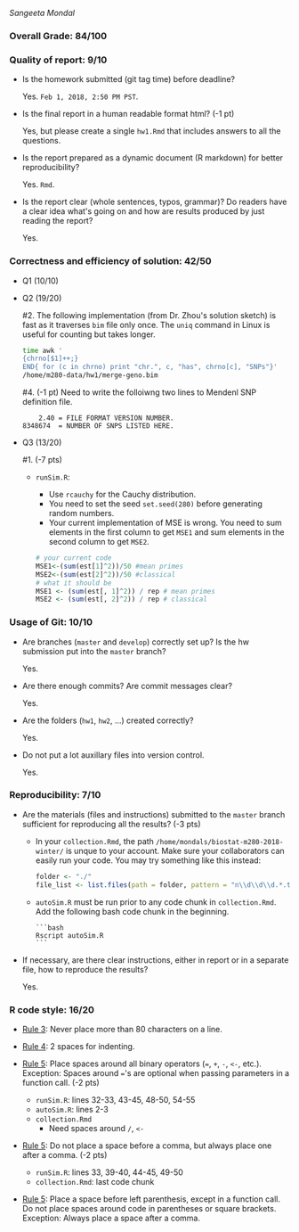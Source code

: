 *Sangeeta Mondal*

### Overall Grade: 84/100

### Quality of report: 9/10

-   Is the homework submitted (git tag time) before deadline?

    Yes. `Feb 1, 2018, 2:50 PM PST`.

-   Is the final report in a human readable format html? (-1 pt)

    Yes, but please create a single `hw1.Rmd` that includes answers to all the questions.

-   Is the report prepared as a dynamic document (R markdown) for better reproducibility?

    Yes. `Rmd`.

-   Is the report clear (whole sentences, typos, grammar)? Do readers have a clear idea what's going on and how are results produced by just reading the report?

    Yes.

### Correctness and efficiency of solution: 42/50

-   Q1 (10/10)

-   Q2 (19/20)

    \#2. The following implementation (from Dr. Zhou's solution sketch) is fast as it traverses `bim` file only once. The `uniq` command in Linux is useful for counting but takes longer.

    ``` bash
    time awk '
    {chrno[$1]++;} 
    END{ for (c in chrno) print "chr.", c, "has", chrno[c], "SNPs"}'                                   
    /home/m280-data/hw1/merge-geno.bim
    ```

    \#4. (-1 pt) Need to write the folloiwng two lines to Mendenl SNP definition file.

            2.40 = FILE FORMAT VERSION NUMBER.
        8348674  = NUMBER OF SNPS LISTED HERE.

-   Q3 (13/20)

    \#1. (-7 pts)
    -   `runSim.R`:
        -   Use `rcauchy` for the Cauchy distribution.
        -   You need to set the seed `set.seed(280)` before generating random numbers.
        -   Your current implementation of MSE is wrong. You need to sum elements in the first column to get `MSE1` and sum elements in the second column to get `MSE2`.

        ``` r
        # your current code 
        MSE1<-(sum(est[1]^2))/50 #mean primes
        MSE2<-(sum(est[2]^2))/50 #classical
        # what it should be 
        MSE1 <- (sum(est[, 1]^2)) / rep # mean primes
        MSE2 <- (sum(est[, 2]^2)) / rep # classical
        ```

### Usage of Git: 10/10

-   Are branches (`master` and `develop`) correctly set up? Is the hw submission put into the `master` branch?

    Yes.

-   Are there enough commits? Are commit messages clear?

    Yes.

-   Are the folders (`hw1`, `hw2`, ...) created correctly?

    Yes.

-   Do not put a lot auxillary files into version control.

    Yes.

### Reproducibility: 7/10

-   Are the materials (files and instructions) submitted to the `master` branch sufficient for reproducing all the results? (-3 pts)

    -   In your `collection.Rmd`, the path `/home/mondals/biostat-m280-2018-winter/` is unque to your account. Make sure your collaborators can easily run your code. You may try something like this instead:

        ``` r
        folder <- "./"
        file_list <- list.files(path = folder, pattern = "n\\d\\d\\d.*.txt")
        ```

    -   `autoSim.R` must be run prior to any code chunk in `collection.Rmd`. Add the following bash code chunk in the beginning.


            ```bash
            Rscript autoSim.R
            ```

           
-   If necessary, are there clear instructions, either in report or in a separate file, how to reproduce the results?

    Yes.

### R code style: 16/20

-   [Rule 3](https://google.github.io/styleguide/Rguide.xml#linelength): Never place more than 80 characters on a line.

-   [Rule 4](https://google.github.io/styleguide/Rguide.xml#indentation): 2 spaces for indenting.

-   [Rule 5](https://google.github.io/styleguide/Rguide.xml#spacing): Place spaces around all binary operators (`=`, `+`, `-`, `<-`, etc.). Exception: Spaces around `=`'s are optional when passing parameters in a function call. (-2 pts)

    -   `runSim.R`: lines 32-33, 43-45, 48-50, 54-55
    -   `autoSim.R`: lines 2-3
    -   `collection.Rmd`
        -   Need spaces around `/`, `<-`

-   [Rule 5](https://google.github.io/styleguide/Rguide.xml#spacing): Do not place a space before a comma, but always place one after a comma. (-2 pts)

    -   `runSim.R`: lines 33, 39-40, 44-45, 49-50
    -   `collection.Rmd`: last code chunk

-   [Rule 5](https://google.github.io/styleguide/Rguide.xml#spacing): Place a space before left parenthesis, except in a function call. Do not place spaces around code in parentheses or square brackets. Exception: Always place a space after a comma.
